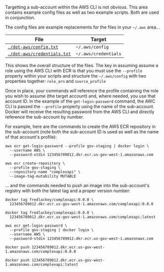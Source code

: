 Targetting a sub-account within the AWS CLI is not obvious.  This area contains example config files as well as two example scripts.  Both are used in conjunction.

The config files are example replacements for the files in your `~/.aws` area...

| File | Target |
|--|--|
| [`./dot-aws/config.txt`](./dot-aws/config.txt) | `~/.aws/config` |
| [`./dot-aws/credentials.txt`](./dot-aws/credentials.txt) | `~/.aws/credentials` |

This shows the overall structure of the files.  The key in assuming assume a role using the AWS CLI with ECR is that you must use the `--profile` property within your scripts and structure the `~/.aws/config` with two properties together: `role_arn` and `source_profile`

Once in place, your commands will reference the profile containing the role you wish to assume (the target account) and, where needed, you use that account ID. In the example of the `get-login-password` command, the AWC CLI is passed the `--profile` property using the name of the sub-account. Docker will receive the resulting password from the AWS CLI and directly reference the sub-account by number.

For example, here are the commands to create the AWS ECR repository in the sub-account (note both the sub-account ID is used as well as the name of that account's profile):

```
aws ecr get-login-password --profile gov-staging | docker login \
  --username AWS \
  --password-stdin 123456789012.dkr.ecr.us-gov-west-1.amazonaws.com

aws ecr create-repository \
  --profile gov-staging \
  --repository-name "complexapi" \
  --image-tag-mutability MUTABLE
``` 
... and the commands needed to push an image into the sub-account's registry with both the latest tag and a proper version number:
```
docker tag fredlackey/complexapi:0.0.0 \
  123456789012.dkr.ecr.us-gov-west-1.amazonaws.com/complexapi:0.0.0

docker tag fredlackey/complexapi:0.0.0 \
  123456789012.dkr.ecr.us-gov-west-1.amazonaws.com/complexapi:latest

aws ecr get-login-password \
  --profile gov-staging | docker login \
  --username AWS \
  --password-stdin 123456789012.dkr.ecr.us-gov-west-1.amazonaws.com

docker push 123456789012.dkr.ecr.us-gov-west-1.amazonaws.com/complexapi:0.0.0

docker push 123456789012.dkr.ecr.us-gov-west-1.amazonaws.com/complexapi:latest
